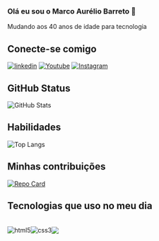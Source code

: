   ### Olá eu sou o Marco Aurélio Barreto 👋

 Mudando aos 40 anos de idade para tecnologia 

 ## Conecte-se comigo



[![linkedin](https://img.shields.io/badge/LinkedIn-0077B5?style=for-the-badge&logo=linkedin&logoColor=white)](https://www.linkedin.com/in/marcoadsb)
[![Youtube]( https://img.shields.io/badge/YouTube-FF0000?style=for-the-badge&logo=youtube&logoColor=white)](https://www.youtube.com/@MarcoAurelioDev)
[![Instagram](https://img.shields.io/badge/Instagram-E4405F?style=for-the-badge&logo=instagram&logoColor=white)](https://www.instagram.com/marcoadsb)

## GitHub Status
 ![GitHub Stats](https://github-readme-stats.vercel.app/api?username=Marcoa5432&theme=transparent&bg_color=000&border_color=30A3DC&show_icons=true&icon_color=30A3DC&title_color=E94D5F&text_color=FFF)

 ## Habilidades
 
 ![Top Langs](https://github-readme-stats-git-masterrstaa-rickstaa.vercel.app/api/top-langs/?username=Marcoa5432&layout=compact&bg_color=000&border_color=30A3DC&title_color=E94D5F&text_color=FFF)

 ## Minhas contribuições
 
 [![Repo Card](https://github-readme-stats.vercel.app/api/pin/?username=marcoa5432&repo=dio-lab-open-source&bg_color=000&border_color=30A3DC&show_icons=true&icon_color=30A3DC&title_color=E94D5F&text_color=FFF)](https://github.com/Marcoa5432/dio-lab-open-source)

 
## Tecnologias que uso no meu dia

<div style="display: inline_block"><br/><img align="center" alt="html5" src="https://img.shields.io/badge/HTML5-E34F26?style=for-the-badge&logo=html5&logoColor=white"/><img align="center" alt="css3" src="https://img.shields.io/badge/CSS3-1572B6?style=for-the-badge&logo=css3&logoColor=white"/><img align="center" height= alt="Js" src="https://img.shields.io/badge/JavaScript-F7DF1E?style=for-the-badge&logo=javascript&logoColor=black"/> 
 
